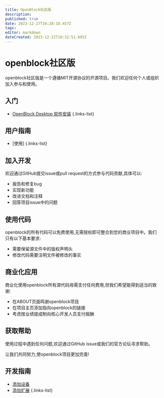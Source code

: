 ```yaml
---
title: OpenBlock社区版
description: 
published: true
date: 2023-12-27T16:28:18.457Z
tags: 
editor: markdown
dateCreated: 2023-12-22T10:32:51.895Z
---
```


# openblock社区版

openblock社区版是一个遵循MIT开源协议的开源项目。我们欢迎任何个人或组织加入参与和使用。  

## 入门
- [OpenBlock Desktop 软件安装](/zh/install-software)
{.links-list}


## 用户指南
- [使用]
{.links-list}

## 加入开发

欢迎通过GitHub提交issue或pull request的方式参与代码贡献,具体可以:

- 报告和修复bug
- 实现新功能    
- 改进文档和注释
- 回答项目issue中的问题

## 使用代码  

openblock的所有代码可以免费使用,无需授权即可整合到您的商业项目中。我们只有以下基本要求:

- 需要保留源文件中的版权声明头    
- 修改代码需要注明文件被修改的事实

## 商业化应用  

商业化使用openblock所有源代码毋需支付任何费用,但我们希望能得到适当的致谢:   

- 在ABOUT页面鸣谢openblock项目  
- 在项目主页添加指向openblock的链接    
- 考虑按业绩提成制向核心开发人员支付报酬  

## 获取帮助   

使用过程中遇到任何问题,欢迎通过GitHub issue或我们的官方论坛寻求帮助。  

让我们共同努力,使openblock项目更加完善!


## 开发指南
- [添加设备](/zh/developer-guide/add-devices)
- [添加扩展](/zh/developer-guide/add-extensions)
{.links-list}